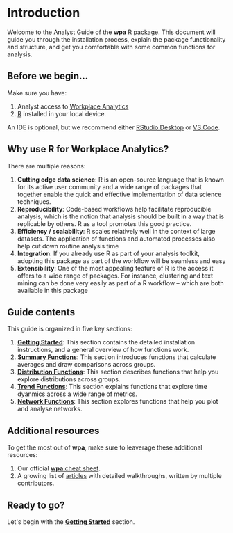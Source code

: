 # Introduction

Welcome to the Analyst Guide of the **wpa** R package. This document will guide you through the installation process, explain the package functionality and structure, and get you comfortable with some common functions for analysis.

## Before we begin...

Make sure you have:
1.  Analyst access to [Workplace Analytics](https://www.microsoft.com/en-us/microsoft-365/business/workplace-analytics)
2.  [R](https://www.r-project.org/) installed in your local device. 

An IDE is optional, but we recommend either [RStudio Desktop](https://rstudio.com/products/rstudio/download/#download) or [VS Code](https://code.visualstudio.com/).

## Why use R for Workplace Analytics?

There are multiple reasons:

1. **Cutting edge data science**: R is an open-source language that is known for its active user community and a wide range of packages that together enable the quick and effective implementation of data science techniques.
2. **Reproducibility**: Code-based workflows help facilitate reproducible analysis, which is the notion that analysis should be built in a way that is replicable by others. R as a tool promotes this good practice. 
3. **Efficiency / scalability**: R scales relatively well in the context of large datasets. The application of functions and automated processes also help cut down routine analysis time 
4. **Integration**: If you already use R as part of your analysis toolkit, adopting this package as part of the workflow will be seamless and easy
5. **Extensibility**: One of the most appealing feature of R is the access it offers to a wide range of packages. For instance, clustering and text mining can be done very easily as part of a R workflow – which are both available in this package

## Guide contents

This guide is organized in five key sections:

1. [**Getting Started**](analyst_guide_getting_started.html): This section contains the detailed installation instructions, and a general overview of how functions work. 
2. [**Summary Functions**](analyst_guide_summary.html): This section introduces functions that calculate averages and draw comparisons across groups.
3. [**Distribution Functions**](analyst_guide_distribution.html): This section describes functions that help you explore distributions across groups.
4. [**Trend Functions**](analyst_guide_trend.html): This section explains functions that explore time dyanmics across a wide range of metrics.
5. [**Network Functions**](analyst_guide_network.html): This section explores functions that help you plot and analyse networks.

## Additional resources

To get the most out of **wpa**, make sure to leaverage these additional resources: 

1. Our official [**wpa** cheat sheet](https://github.com/microsoft/wpa/blob/main/man/figures/wpa%20cheatsheet.pdf).
2. A growing list of [articles](https://microsoft.github.io/wpa/articles/) with detailed walkthroughs, written by multiple contributors. 

## Ready to go?

Let's begin with the [**Getting Started**](analyst_guide_getting_started.html) section.

